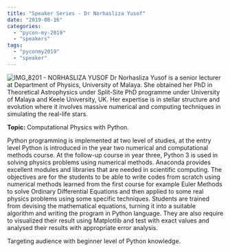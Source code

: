 ```yaml
---
title: "Speaker Series - Dr Norhasliza Yusof"
date: "2019-08-16"
categories: 
  - "pycon-my-2019"
  - "speakers"
tags: 
  - "pyconmy2019"
  - "speaker"
---
```


![IMG_8201 - NORHASLIZA YUSOF](images/img_8201-norhasliza-yusof.jpg) Dr Norhasliza Yusof is a senior lecturer at Department of Physics, University of Malaya. She obtained her PhD in Theoretical Astrophysics under Split-Site PhD programme under University of Malaya and Keele University, UK. Her expertise is in stellar structure and evolution where it involves massive numerical and computing techniques in simulating the real-life stars.

**Topic:** Computational Physics with Python.

Python programming is implemented at two level of studies, at the entry level Python is introduced in the year two numerical and computational methods course. At the follow-up course in year three, Python 3 is used in solving physics problems using numerical methods. Anaconda provides excellent modules and libraries that are needed in scientific computing. The objectives are for the students to be able to write codes from scratch using numerical methods learned from the first course for example Euler Methods to solve Ordinary Differential Equations and then applied to some real physics problems using some specific techniques. Students are trained from devising the mathematical equations, turning it into a suitable algorithm and writing the program in Python language. They are also require to visualized their result using Matplotlib and test with exact values and analysed their results with appropriate error analysis.

Targeting audience with beginner level of Python knowledge.

